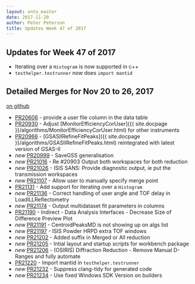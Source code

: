 ```yaml
---
layout: onto_master
date: 2017-11-20
author: Peter Peterson
title: Updates Week 47 of 2017
---
```

Updates for Week 47 of 2017
---------------------------
* Iterating over a `Histogram` is now supported in c++
* `testhelper.testrunner` now does `import mantid`

Detailed Merges for Nov 20 to 26, 2017
--------------------------------------
[on github](https://github.com/mantidproject/mantid/pulls?q=is%3Apr+merged%3A2017-11-21..2017-11-26)

* [PR20606](https://github.com/mantidproject/mantid/pull/20606) - provide a user file column in the data table
* [PR20930](https://github.com/mantidproject/mantid/pull/20930) - Adjust [MonitorEfficiencyCorUser]({{ site.docpage }}/algorithms/MonitorEfficiencyCorUser.html) for other instruments
* [PR20966](https://github.com/mantidproject/mantid/pull/20966) - [GSASIIRefineFitPeaks]({{ site.docpage }}/algorithms/GSASIIRefineFitPeaks.html) reintegrated with latest version of GSAS-II
* *new* [PR20999](https://github.com/mantidproject/mantid/pull/20999) - SaveGSS generalisation
* *new* [PR21016](https://github.com/mantidproject/mantid/pull/21016) - Re #20903 Output both workspaces for both reduction
* *new* [PR21026](https://github.com/mantidproject/mantid/pull/21026) - ISIS SANS: Provide diagnostic output, ie put the transmission workspaces
* *new* [PR21107](https://github.com/mantidproject/mantid/pull/21107) - Allow user to manually specify merge point
* [PR21131](https://github.com/mantidproject/mantid/pull/21131) - Add support for iterating over a `Histogram`
* *new* [PR21136](https://github.com/mantidproject/mantid/pull/21136) - Correct handling of user angle and TOF delay in LoadILLReflectometry
* *new* [PR21174](https://github.com/mantidproject/mantid/pull/21174) - Output multidataset fit parameters in columns
* [PR21190](https://github.com/mantidproject/mantid/pull/21190) - Indirect - Data Analysis Interfaces - Decrease Size of Difference Preview Plot
* *new* [PR21191](https://github.com/mantidproject/mantid/pull/21191) - CentroidPeaksMD is not showing up on algs list
* *new* [PR21197](https://github.com/mantidproject/mantid/pull/21197) - ISIS Powder HRPD extra TOF windows
* *new* [PR21202](https://github.com/mantidproject/mantid/pull/21202) - Added suffix in Merged or All reduction
* *new* [PR21205](https://github.com/mantidproject/mantid/pull/21205) - Intial layout and startup scripts for workbench package
* *new* [PR21206](https://github.com/mantidproject/mantid/pull/21206) - (OSIRIS) Diffraction Reduction - Remove Manual D-Ranges and fully automate
* [PR21220](https://github.com/mantidproject/mantid/pull/21220) - Import mantid in `testhelper.testrunner`
* *new* [PR21232](https://github.com/mantidproject/mantid/pull/21232) - Suppress clang-tidy for generated code
* *new* [PR21234](https://github.com/mantidproject/mantid/pull/21234) - Use fixed Windows SDK Version on builders
